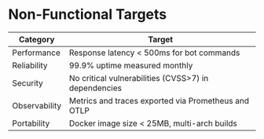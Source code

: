 # Non-Functional Targets

| Category | Target |
| --- | --- |
| Performance | Response latency < 500ms for bot commands |
| Reliability | 99.9% uptime measured monthly |
| Security | No critical vulnerabilities (CVSS>7) in dependencies |
| Observability | Metrics and traces exported via Prometheus and OTLP |
| Portability | Docker image size < 25MB, multi-arch builds |
